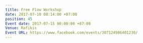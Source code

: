 ```yaml
---
title: Free Flow Workshop
date: 2017-07-10 08:14:00 +07:00
position: 45
Event date: 2017-07-15 00:00:00 +07:00
Venue: Rafikis
Event URL: https://www.facebook.com/events/307124986401230/
---
```


